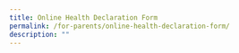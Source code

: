 ```yaml
---
title: Online Health Declaration Form
permalink: /for-parents/online-health-declaration-form/
description: ""
---
```

